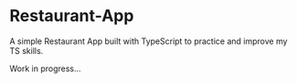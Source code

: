 # Restaurant-App

A simple Restaurant App built with TypeScript to practice and improve my TS skills.

Work in progress...
